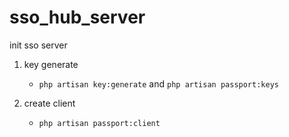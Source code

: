 # sso_hub_server
 
init sso server

1. key generate
    - `php artisan key:generate` and `php artisan passport:keys`

2. create client
    - `php artisan passport:client`

